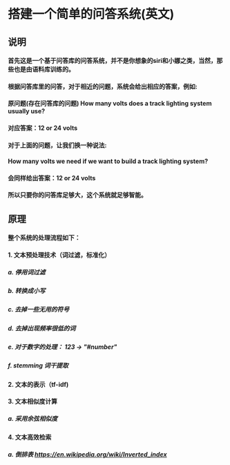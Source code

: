 # 搭建一个简单的问答系统(英文)

## 说明
#### 首先这是一个基于问答库的问答系统，并不是你想象的siri和小娜之类，当然，那些也是由语料库训练的。
#### 根据问答库里的问答，对于相近的问题，系统会给出相应的答案，例如:
#### 原问题(存在问答库的问题) How many volts does a track lighting system usually use?
#### 对应答案：12 or 24 volts
#### 对于上面的问题，让我们换一种说法:
#### How many volts we need if we want to build a track lighting system?
#### 会同样给出答案：12 or 24 volts
#### 所以只要你的问答库足够大，这个系统就足够智能。

## 原理
#### 整个系统的处理流程如下：
#### 1. 文本预处理技术（词过滤，标准化）
#####   		a. 停用词过滤   
#####   		b. 转换成小写   
#####   		c. 去掉一些无用的符号
#####   		d. 去掉出现频率很低的词
#####   		e. 对于数字的处理： 123 -> "#number"
#####   		f. stemming 词干提取
#### 2. 文本的表示（tf-idf)
#### 3. 文本相似度计算
#####   		a. 采用余弦相似度
#### 4. 文本高效检索
#####   		a. 倒排表 https://en.wikipedia.org/wiki/Inverted_index 


